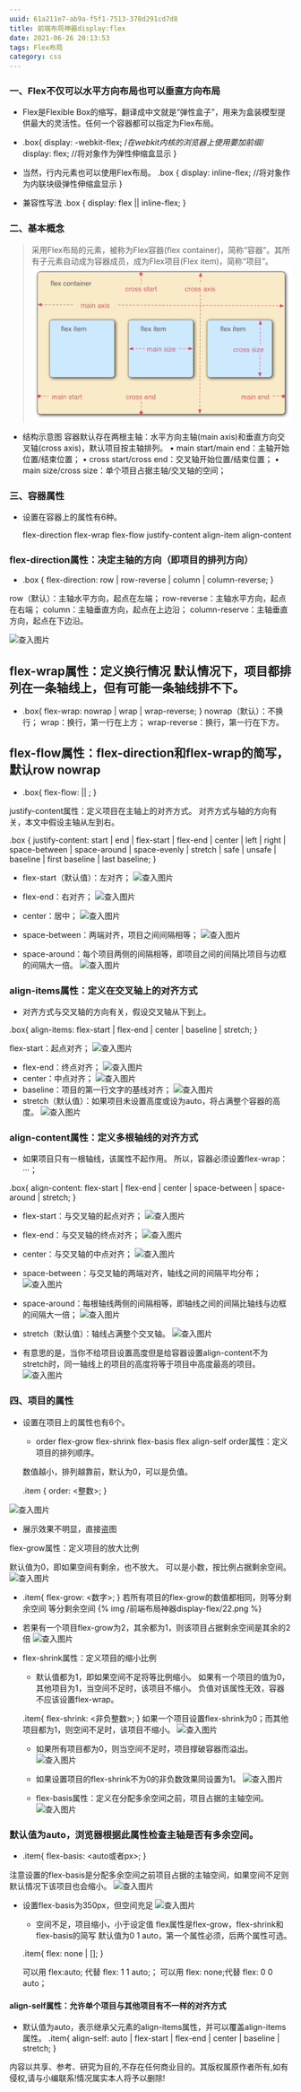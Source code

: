 ```yaml
---
uuid: 61a211e7-ab9a-f5f1-7513-378d291cd7d8
title: 前端布局神器display:flex
date: 2021-06-26 20:13:53
tags: Flex布局
category: css
---
```


### 一、Flex不仅可以水平方向布局也可以垂直方向布局

* Flex是Flexible Box的缩写，翻译成中文就是“弹性盒子”，用来为盒装模型提供最大的灵活性。任何一个容器都可以指定为Flex布局。
<!-- more -->
* .box{
    display: -webkit-flex; /*在webkit内核的浏览器上使用要加前缀*/
    display: flex; //将对象作为弹性伸缩盒显示
    }

* 当然，行内元素也可以使用Flex布局。
  .box {
      display: inline-flex; //将对象作为内联块级弹性伸缩盒显示
      }

* 兼容性写法
  .box {
      display: flex || inline-flex;
  }

### 二、基本概念

 > 采用Flex布局的元素，被称为Flex容器(flex container)，简称“容器”。其所有子元素自动成为容器成员，成为Flex项目(Flex item)，简称“项目”。
![查入图片](./前端布局神器display-flex/image.png)

 *  结构示意图
  容器默认存在两根主轴：水平方向主轴(main axis)和垂直方向交叉轴(cross axis)，默认项目按主轴排列。
  • main start/main end：主轴开始位置/结束位置；
  • cross start/cross end：交叉轴开始位置/结束位置；
  • main size/cross size：单个项目占据主轴/交叉轴的空间；

### 三、容器属性

* 设置在容器上的属性有6种。

  flex-direction
  flex-wrap
  flex-flow
  justify-content
  align-item
  align-content

###  flex-direction属性：决定主轴的方向（即项目的排列方向）

  * .box {
    flex-direction: row | row-reverse | column | column-reverse;
  }

  row（默认）：主轴水平方向，起点在左端；
  row-reverse：主轴水平方向，起点在右端；
  column：主轴垂直方向，起点在上边沿；
  column-reserve：主轴垂直方向，起点在下边沿。

![查入图片](/前端布局神器display-flex/02.png)

##  flex-wrap属性：定义换行情况 默认情况下，项目都排列在一条轴线上，但有可能一条轴线排不下。


  * .box{
    flex-wrap: nowrap | wrap | wrap-reverse;
  }
  nowrap（默认）：不换行；
  wrap：换行，第一行在上方；
  wrap-reverse：换行，第一行在下方。

##  flex-flow属性：flex-direction和flex-wrap的简写，默认row nowrap

  * .box{
      flex-flow: <flex-direction> || <flex-wrap>;
  }

  justify-content属性：定义项目在主轴上的对齐方式。
  对齐方式与轴的方向有关，本文中假设主轴从左到右。

  .box {
    justify-content: start | end | flex-start | flex-end | center | left | right | space-between | space-around | space-evenly | stretch | safe | unsafe | baseline | first baseline | last baseline;
  }

  * flex-start（默认值）：左对齐；
![查入图片](/前端布局神器display-flex/03.png)

  * flex-end：右对齐；
![查入图片](/前端布局神器display-flex/04.png)

  * center：居中；
![查入图片](/前端布局神器display-flex/05.png)

  * space-between：两端对齐，项目之间间隔相等；
![查入图片](/前端布局神器display-flex/06.png)

  * space-around：每个项目两侧的间隔相等，即项目之间的间隔比项目与边框的间隔大一倍。
![查入图片](/前端布局神器display-flex/07.png)

### align-items属性：定义在交叉轴上的对齐方式

  * 对齐方式与交叉轴的方向有关，假设交叉轴从下到上。

  .box{
      align-items: flex-start | flex-end | center | baseline | stretch;
  }

  flex-start：起点对齐；
![查入图片](/前端布局神器display-flex/08.png)
  * flex-end：终点对齐；
![查入图片](/前端布局神器display-flex/09.png)
  * center：中点对齐；
![查入图片](/前端布局神器display-flex/10.png)
  * baseline：项目的第一行文字的基线对齐；
![查入图片](/前端布局神器display-flex/11.png)
  * stretch（默认值）：如果项目未设置高度或设为auto，将占满整个容器的高度。
![查入图片](/前端布局神器display-flex/12.png)

### align-content属性：定义多根轴线的对齐方式

  * 如果项目只有一根轴线，该属性不起作用。
  所以，容器必须设置flex-wrap：···；

  .box{
      align-content: flex-start | flex-end | center | space-between | space-around | stretch;
  }

  * flex-start：与交叉轴的起点对齐；
![查入图片](/前端布局神器display-flex/13.png)

  * flex-end：与交叉轴的终点对齐；
![查入图片](/前端布局神器display-flex/14.png)

  * center：与交叉轴的中点对齐；
![查入图片](/前端布局神器display-flex/15.png)

  * space-between：与交叉轴的两端对齐，轴线之间的间隔平均分布；
![查入图片](/前端布局神器display-flex/16.png)

  * space-around：每根轴线两侧的间隔相等，即轴线之间的间隔比轴线与边框的间隔大一倍；
![查入图片](/前端布局神器display-flex/17.png)

  * stretch（默认值）：轴线占满整个交叉轴。
![查入图片](/前端布局神器display-flex/18.png)

  * 有意思的是，当你不给项目设置高度但是给容器设置align-content不为stretch时，同一轴线上的项目的高度将等于项目中高度最高的项目。
![查入图片](/前端布局神器display-flex/19.png)


### 四、项目的属性

* 设置在项目上的属性也有6个。

  * order
  flex-grow
  flex-shrink
  flex-basis
  flex
  align-self
  order属性：定义项目的排列顺序。

  数值越小，排列越靠前，默认为0，可以是负值。

  .item {
      order: <整数>;
  }

![查入图片](/前端布局神器display-flex/20.png)

  * 展示效果不明显，直接盗图

  flex-grow属性：定义项目的放大比例

  默认值为0，即如果空间有剩余，也不放大。
  可以是小数，按比例占据剩余空间。
![查入图片](/前端布局神器display-flex/21.png)

  * .item{
      flex-grow: <数字>;
  }
  若所有项目的flex-grow的数值都相同，则等分剩余空间
  等分剩余空间
  {% img /前端布局神器display-flex/22.png %}

  * 若果有一个项目flex-grow为2，其余都为1，则该项目占据剩余空间是其余的2倍
![查入图片](/前端布局神器display-flex/22.png)

* flex-shrink属性：定义项目的缩小比例

  * 默认值都为1，即如果空间不足将等比例缩小。
  如果有一个项目的值为0，其他项目为1，当空间不足时，该项目不缩小。
  负值对该属性无效，容器不应该设置flex-wrap。

  .item{
      flex-shrink: <非负整数>;
  }
  如果一个项目设置flex-shrink为0；而其他项目都为1，则空间不足时，该项目不缩小。
![查入图片](/前端布局神器display-flex/23.png)

  * 如果所有项目都为0，则当空间不足时，项目撑破容器而溢出。
![查入图片](/前端布局神器display-flex/24.png)

  * 如果设置项目的flex-shrink不为0的非负数效果同设置为1。
![查入图片](/前端布局神器display-flex/25.png)

  * flex-basis属性：定义在分配多余空间之前，项目占据的主轴空间。
![查入图片](/前端布局神器display-flex/26.png)


### 默认值为auto，浏览器根据此属性检查主轴是否有多余空间。

  * .item{
      flex-basis:  <auto或者px>;
  }

  注意设置的flex-basis是分配多余空间之前项目占据的主轴空间，如果空间不足则默认情况下该项目也会缩小。
![查入图片](/前端布局神器display-flex/27.png)

* 设置flex-basis为350px，但空间充足
![查入图片](/前端布局神器display-flex/28.png)

  * 空间不足，项目缩小，小于设定值
  flex属性是flex-grow，flex-shrink和flex-basis的简写
  默认值为0 1 auto，第一个属性必须，后两个属性可选。

  .item{
      flex: none | [<flex-grow><flex-shrink><flex-basis>];
  }

  可以用 flex:auto; 代替 flex: 1 1 auto;；
  可以用 flex: none;代替 flex: 0 0 auto；

####  align-self属性：允许单个项目与其他项目有不一样的对齐方式
  * 默认值为auto，表示继承父元素的align-items属性，并可以覆盖align-items属性。
  .item{
  align-self: auto | flex-start | flex-end | center | baseline | stretch;
  }

内容以共享、参考、研究为目的,不存在任何商业目的。其版权属原作者所有,如有侵权,请与小编联系!情况属实本人将予以删除!
